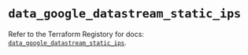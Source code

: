 # `data_google_datastream_static_ips`

Refer to the Terraform Registory for docs: [`data_google_datastream_static_ips`](https://registry.terraform.io/providers/hashicorp/google/5.7.0/docs/data-sources/datastream_static_ips).
